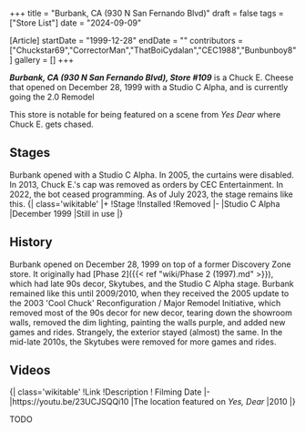 +++
title = "Burbank, CA (930 N San Fernando Blvd)"
draft = false
tags = ["Store List"]
date = "2024-09-09"

[Article]
startDate = "1999-12-28"
endDate = ""
contributors = ["Chuckstar69","CorrectorMan","ThatBoiCydalan","CEC1988","Bunbunboy8"]
gallery = []
+++

<b><i>Burbank, CA (930 N San Fernando Blvd), Store #109</b></i> is a Chuck E. Cheese that opened on December 28, 1999 with a Studio C Alpha, and is currently going the 2.0 Remodel

This store is notable for being featured on a scene from <i>Yes Dear</i> where Chuck E. gets chased.

<h2>Stages</h2>
Burbank opened with a Studio C Alpha. In 2005, the curtains were disabled. In 2013, Chuck E.'s cap was removed as orders by CEC Entertainment. In 2022, the bot ceased programming. As of July 2023, the stage remains like this.
{| class='wikitable'
|+
!Stage
!Installed
!Removed
|-
|Studio C Alpha
|December 1999
|Still in use
|}

<h2>History</h2>
Burbank opened on December 28, 1999 on top of a former Discovery Zone store. It originally had [Phase 2]({{< ref "wiki/Phase 2 (1997).md" >}}), which had late 90s decor, Skytubes, and the Studio C Alpha stage. Burbank remained like this until 2009/2010, when they received the 2005 update to the 2003 'Cool Chuck' Reconfiguration / Major Remodel Initiative, which removed most of the 90s decor for new decor, tearing down the showroom walls, removed the dim lighting, painting the walls purple, and added new games and rides. Strangely, the exterior stayed (almost) the same. In the mid-late 2010s, the Skytubes were removed for more games and rides.

<h2>Videos</h2>
{| class='wikitable'
!Link
!Description
! Filming Date
|-
|https://youtu.be/23UCJSQQi10
|The location featured on <i>Yes, Dear</i>
|2010
|}



TODO

<references />